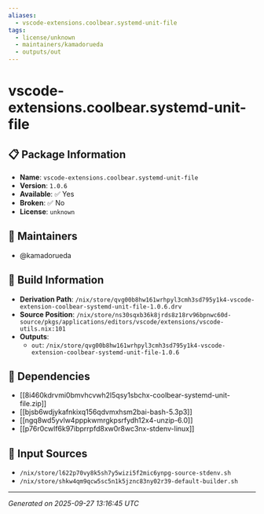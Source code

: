```yaml
---
aliases:
  - vscode-extensions.coolbear.systemd-unit-file
tags:
  - license/unknown
  - maintainers/kamadorueda
  - outputs/out
---
```


# vscode-extensions.coolbear.systemd-unit-file

## 📋 Package Information

- **Name**: `vscode-extensions.coolbear.systemd-unit-file`
- **Version**: `1.0.6`
- **Available**: ✅ Yes
- **Broken**: ✅ No
- **License**: `unknown`
## 👥 Maintainers

- @kamadorueda


## 🔧 Build Information

- **Derivation Path**: `/nix/store/qvg00b8hw161wrhpyl3cmh3sd795y1k4-vscode-extension-coolbear-systemd-unit-file-1.0.6.drv`
- **Source Position**: `/nix/store/ns30sqxb36k8jrds8z18rv96bpnwc60d-source/pkgs/applications/editors/vscode/extensions/vscode-utils.nix:101`
- **Outputs**:
  - `out`:  `/nix/store/qvg00b8hw161wrhpyl3cmh3sd795y1k4-vscode-extension-coolbear-systemd-unit-file-1.0.6`

## 🔗 Dependencies

- [[8i460kdrvmi0bmvhcvwh2l5qsy1sbchx-coolbear-systemd-unit-file.zip]]
- [[bjsb6wdjykafnkixq156qdvmxhsm2bai-bash-5.3p3]]
- [[ngq8wd5yvlw4pppkwmrgkpsrfydh12x4-unzip-6.0]]
- [[p76r0cwlf6k97ibprrpfd8xw0r8wc3nx-stdenv-linux]]

## 📁 Input Sources

- `/nix/store/l622p70vy8k5sh7y5wizi5f2mic6ynpg-source-stdenv.sh`
- `/nix/store/shkw4qm9qcw5sc5n1k5jznc83ny02r39-default-builder.sh`

---
*Generated on 2025-09-27 13:16:45 UTC*
